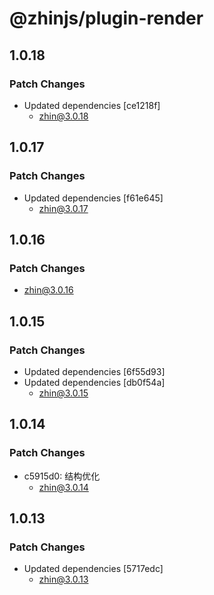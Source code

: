 # @zhinjs/plugin-render

## 1.0.18

### Patch Changes

- Updated dependencies [ce1218f]
  - zhin@3.0.18

## 1.0.17

### Patch Changes

- Updated dependencies [f61e645]
  - zhin@3.0.17

## 1.0.16

### Patch Changes

- zhin@3.0.16

## 1.0.15

### Patch Changes

- Updated dependencies [6f55d93]
- Updated dependencies [db0f54a]
  - zhin@3.0.15

## 1.0.14

### Patch Changes

- c5915d0: 结构优化
  - zhin@3.0.14

## 1.0.13

### Patch Changes

- Updated dependencies [5717edc]
  - zhin@3.0.13
